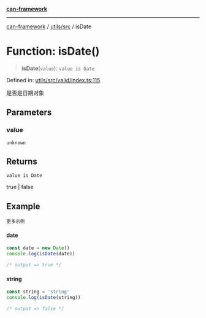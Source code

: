 [**can-framework**](../../../README.md)

***

[can-framework](../../../modules.md) / [utils/src](../README.md) / isDate

# Function: isDate()

> **isDate**(`value`): `value is Date`

Defined in: [utils/src/valid/index.ts:115](https://github.com/acanowl/acanowl-framework/blob/b5107a43a84c047f5172f446640c957c87bb9285/packages/utils/src/valid/index.ts#L115)

是否是日期对象

## Parameters

### value

`unknown`

## Returns

`value is Date`

true | false

## Example

```更多示例```
#### date

```typescript
const date = new Date()
console.log(isDate(date))

/* output => true */
```

#### string

```typescript
const string = 'string'
console.log(isDate(string))

/* output => false */
```
